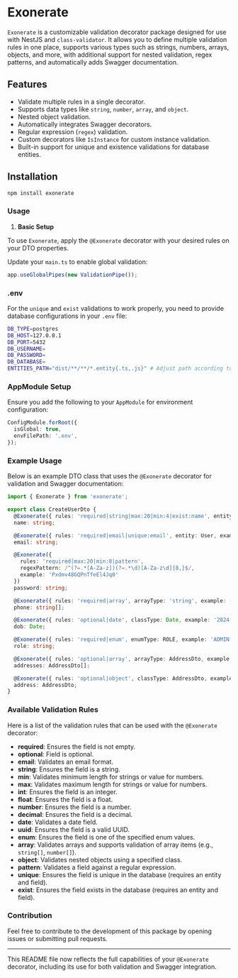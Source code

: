 
# Exonerate

`Exonerate` is a customizable validation decorator package designed for use with NestJS and `class-validator`. It allows you to define multiple validation rules in one place, supports various types such as strings, numbers, arrays, objects, and more, with additional support for nested validation, regex patterns, and automatically adds Swagger documentation.

## Features

- Validate multiple rules in a single decorator.
- Supports data types like `string`, `number`, `array`, and `object`.
- Nested object validation.
- Automatically integrates Swagger decorators.
- Regular expression (`regex`) validation.
- Custom decorators like `IsInstance` for custom instance validation.
- Built-in support for unique and existence validations for database entities.

## Installation

```bash
npm install exonerate
```

### **Usage**

1. **Basic Setup**

To use `Exonerate`, apply the `@Exonerate` decorator with your desired rules on your DTO properties.

Update your `main.ts` to enable global validation:

```typescript
app.useGlobalPipes(new ValidationPipe());
```

### **.env**

For the `unique` and `exist` validations to work properly, you need to provide database configurations in your `.env` file:

```bash
DB_TYPE=postgres
DB_HOST=127.0.0.1
DB_PORT=5432
DB_USERNAME=
DB_PASSWORD=
DB_DATABASE=
ENTITIES_PATH="dist/**/**/*.entity{.ts,.js}" # Adjust path according to your project
```

### AppModule Setup

Ensure you add the following to your `AppModule` for environment configuration:

```typescript
ConfigModule.forRoot({
  isGlobal: true,
  envFilePath: '.env',
});
```

### Example Usage

Below is an example DTO class that uses the `@Exonerate` decorator for validation and Swagger documentation:

```typescript
import { Exonerate } from 'exonerate';

export class CreateUserDto {
  @Exonerate({ rules: 'required|string|max:20|min:4|exist:name', entity: User, example: 'JohnDoe' })
  name: string;

  @Exonerate({ rules: 'required|email|unique:email', entity: User, example: 'user@example.com' })
  email: string;

  @Exonerate({
    rules: 'required|max:20|min:8|pattern',
    regexPattern: /^(?=.*[A-Za-z])(?=.*\d)[A-Za-z\d]{8,}$/,
    example: 'Pxdmv48GQPnTfeEl4Jq0'
  })
  password: string;

  @Exonerate({ rules: 'required|array', arrayType: 'string', example: ['1234567890', '0987654321'] })
  phone: string[];

  @Exonerate({ rules: 'optional|date', classType: Date, example: '2024-09-17T04:29:28.529Z' })
  dob: Date;

  @Exonerate({ rules: 'required|enum', enumType: ROLE, example: 'ADMIN' })
  role: string;

  @Exonerate({ rules: 'optional|array', arrayType: AddressDto, example: [{ home: 'string', roadNumber: 'string' }] })
  addresses: AddressDto[];

  @Exonerate({ rules: 'optional|object', classType: AddressDto, example: { home: 'string', roadNumber: 'string' } })
  address: AddressDto;
}
```

### Available Validation Rules

Here is a list of the validation rules that can be used with the `@Exonerate` decorator:

- **required**: Ensures the field is not empty.
- **optional**: Field is optional.
- **email**: Validates an email format.
- **string**: Ensures the field is a string.
- **min**: Validates minimum length for strings or value for numbers.
- **max**: Validates maximum length for strings or value for numbers.
- **int**: Ensures the field is an integer.
- **float**: Ensures the field is a float.
- **number**: Ensures the field is a number.
- **decimal**: Ensures the field is a decimal.
- **date**: Validates a date field.
- **uuid**: Ensures the field is a valid UUID.
- **enum**: Ensures the field is one of the specified enum values.
- **array**: Validates arrays and supports validation of array items (e.g., `string[]`, `number[]`).
- **object**: Validates nested objects using a specified class.
- **pattern**: Validates a field against a regular expression.
- **unique**: Ensures the field is unique in the database (requires an entity and field).
- **exist**: Ensures the field exists in the database (requires an entity and field).

### Contribution

Feel free to contribute to the development of this package by opening issues or submitting pull requests.

---

This README file now reflects the full capabilities of your `@Exonerate` decorator, including its use for both validation and Swagger integration.